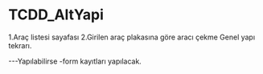 # TCDD_AltYapi
1.Araç listesi sayafası
2.Girilen araç plakasına göre aracı çekme
Genel yapı tekrarı.



---Yapılabilirse
-form kayıtları yapılacak.
